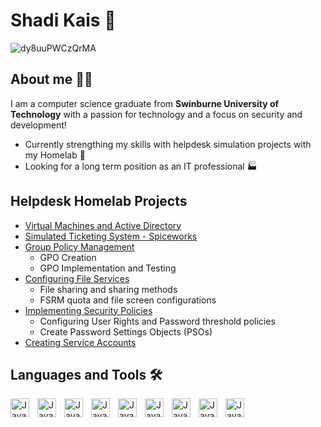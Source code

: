 # Shadi Kais 👋

![dy8uuPWCzQrMA](https://github.com/user-attachments/assets/1615275e-ff91-4cde-8e2e-badd52b996f0)

## About me 👨‍🚀

I am a computer science graduate from **Swinburne University of Technology** with a passion for technology and a focus on security and development!
- Currently strengthing my skills with helpdesk simulation projects with my Homelab 🦾
- Looking for a long term position as an IT professional 🏭

## Helpdesk Homelab Projects

- [Virtual Machines and Active Directory](https://github.com/ShadiK1999/Helpdesk-Homelab-Projects/tree/main/Active%20Directory)
- [Simulated Ticketing System - Spiceworks](https://github.com/ShadiK1999/Helpdesk-Homelab-Projects/tree/main/Ticketing%20System)
- [Group Policy Management](https://github.com/ShadiK1999/Helpdesk-Homelab-Projects/tree/main/Active%20Directory/GroupPolicy)
  - GPO Creation
  - GPO Implementation and Testing
- [Configuring File Services](https://github.com/ShadiK1999/Helpdesk-Homelab-Projects/tree/main/Active%20Directory/FileServices)
  - File sharing and sharing methods
  - FSRM quota and file screen configurations
- [Implementing Security Policies](https://github.com/ShadiK1999/Helpdesk-Homelab-Projects/tree/main/Active%20Directory/SecurityPolicies)
  - Configuring User Rights and Password threshold policies
  - Create Password Settings Objects (PSOs)
- [Creating Service Accounts](https://github.com/ShadiK1999/Helpdesk-Homelab-Projects/tree/main/Active%20Directory/Service%20Accounts)
    
## Languages and Tools 🛠️
<img align="left" alt="Java" width="30px" style="padding-right:10px;" src="https://cdn.jsdelivr.net/gh/devicons/devicon@latest/icons/html5/html5-plain.svg" />
<img align="left" alt="Java" width="30px" style="padding-right:10px;" src="https://cdn.jsdelivr.net/gh/devicons/devicon@latest/icons/css3/css3-plain.svg" />
<img align="left" alt="Java" width="30px" style="padding-right:10px;" src="https://cdn.jsdelivr.net/gh/devicons/devicon@latest/icons/javascript/javascript-plain.svg" />          
<img align="left" alt="Java" width="30px" style="padding-right:10px;" src="https://cdn.jsdelivr.net/gh/devicons/devicon@latest/icons/typescript/typescript-plain.svg" />
<img align="left" alt="Java" width="30px" style="padding-right:10px;" src="https://cdn.jsdelivr.net/gh/devicons/devicon@latest/icons/react/react-original.svg" />
<img align="left" alt="Java" width="30px" style="padding-right:10px;" src="https://cdn.jsdelivr.net/gh/devicons/devicon@latest/icons/mysql/mysql-original.svg" />          
<img align="left" alt="Java" width="30px" style="padding-right:10px;" src="https://cdn.jsdelivr.net/gh/devicons/devicon@latest/icons/python/python-plain.svg" />
<img align="left" alt="Java" width="30px" style="padding-right:10px;" src="https://cdn.jsdelivr.net/gh/devicons/devicon@latest/icons/java/java-original.svg" />
<img align="left" alt="Java" width="30px" style="padding-right:10px;" src="https://cdn.jsdelivr.net/gh/devicons/devicon@latest/icons/linux/linux-original.svg" />



          

<!--
**ShadiK1999/ShadiK1999** is a ✨ _special_ ✨ repository because its `README.md` (this file) appears on your GitHub profile.

Here are some ideas to get you started:

- 🔭 I’m currently working on ...
- 🌱 I’m currently learning ...
- 👯 I’m looking to collaborate on ...
- 🤔 I’m looking for help with ...
- 💬 Ask me about ...
- 📫 How to reach me: ...
- 😄 Pronouns: ...
- ⚡ Fun fact: ...
-->
